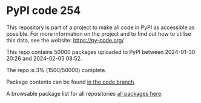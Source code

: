 # PyPI code 254

This repository is part of a project to make all code in PyPI as accessible as possible. For more information 
on the project and to find out how to utilise this data, see the website: https://py-code.org/

This repo contains 50000 packages uploaded to PyPI between 
2024-01-30 20:26 and 2024-02-05 08:52.

The repo is 3% (1500/50000) complete.

Package contents can be found [in the code branch](https://github.com/pypi-data/pypi-mirror-254/tree/code/packages).

A browsable package list for all repositories [all packages here](https://py-code.org/repositories/pypi-mirror-254).


